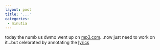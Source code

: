 ```yaml
---
layout: post
title: '...'
categories:
 - minutia
---
```


today the numb us dwmo went up on <a href="http://mp3.com/dwm">mp3.com</a>...now just need to work on it...but celebrated by annotating the <a href="http://danielsjourney.com/numb.htm">lyrics</a>


